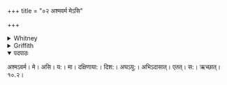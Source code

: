 +++
title = "०२ अश्मवर्म मेऽसि"

+++

<details><summary>Whitney</summary>

### Translation
2. My stone-defense art thou; whoever from the southern quarter etc.  
etc.

### Notes
</details>

<details><summary>Griffith</summary>

Thou art my wall of stone against the sinner who fights against me from the southern quarter. May he encounter it!
</details>


<details open><summary>पदपाठः</summary>

अश्मऽवर्म। मे। असि। य:। मा। दक्षिणाया:। दिश:। अघऽयु:। अभिऽदासात्। एतत्। स:। ऋच्छात्। १०.२।
</details>